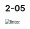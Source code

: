 # 2-05
[![linter](https://github.com/matthew-gagne/2-05/workflows/linter/badge.svg)](https://github.com/marketplace/actions/super-linter)
